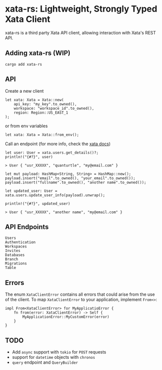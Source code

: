 # xata-rs: Lightweight, Strongly Typed Xata Client

xata-rs is a third party Xata API client, allowing interaction with Xata's REST API. 

## Adding xata-rs (WIP)
```
cargo add xata-rs
```

## API
Create a new client
```
let xata: Xata = Xata::new(
    api_key: "my_key".to_owned(),
    workspace: "workspace_id".to_owned(),
    region: Region::US_EAST_1
);
```
or from env variables
```
let xata: Xata = Xata::from_env();
```

Call an endpoint (for more info, check the [xata docs](https://xata.io/docs/overview))

```
let user: User = xata.users.get_details()?;
println!("{#?}", user)
```
```
> User { "usr_XXXXX", "quanturtle", "my@email.com" }
```

```
let mut payload: HashMap<String, String> = HashMap::new();
payload.insert("email".to_owned(), "your_email".to_owned());
payload.insert("fullname".to_owned(), "another name".to_owned());

let updated_user: User = xata.users.update_user_info(payload).unwrap();

println!("{#?}", updated_user)
```
```
> User { "usr_XXXXX", "another name", "my@email.com" }
```

## API Endpoints
`Users`  
`Authentication`  
`Workspaces`  
`Invites`  
`Databases`  
`Branch`  
`Migrations`  
`Table`  


## Errors
The enum `XataClientError` contains all errors that could arise from the use of the client. To map `XataClientError` to your application, implement `From<>`:
```
impl From<XataClientError> for MyApplicatioError {
    fn from(error: XataClientError) -> Self {
        MyApplicationError::MyCustomError(error)
    }
}
```

## TODO
* Add `async` support with `tokio` for `POST` requests
* support for `datetime` objects with `chronos`
* `query` endpoint and `QueryBuilder`